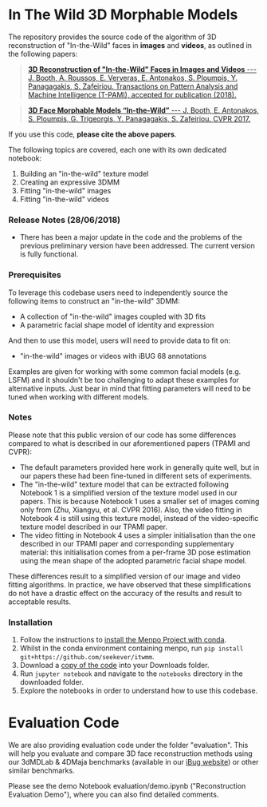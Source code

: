 # In The Wild 3D Morphable Models

The repository provides the source code of the algorithm of 3D reconstruction of "In-the-Wild" faces in **images** and **videos**, as outlined in the following papers:

> [**3D Reconstruction of "In-the-Wild" Faces in Images and Videos** ---
> J. Booth, A. Roussos, E. Ververas, E. Antonakos, S. Ploumpis, Y. 
Panagagakis, S. Zafeiriou. 
> Transactions on Pattern Analysis and Machine Intelligence (T-PAMI), accepted for publication (2018).](https://doi.org/10.1109/TPAMI.2018.2832138)

> [**3D Face Morphable Models “In-the-Wild”** --- J. Booth, E. Antonakos, S. 
Ploumpis, G. Trigeorgis, Y. Panagagakis, S. Zafeiriou.
CVPR 2017.](https://ibug.doc.ic.ac.uk/media/uploads/documents/booth2017itw3dmm.pdf)

If you use this code, **please cite the above papers**.

The following topics are covered, each one with its own dedicated notebook:

1. Building an "in-the-wild" texture model
2. Creating an expressive 3DMM
3. Fitting "in-the-wild" images
4. Fitting "in-the-wild" videos

### Release Notes (28/06/2018)

- There has been a major update in the code and the problems of the previous preliminary version have been addressed. The current version is fully functional.

### Prerequisites

To leverage this codebase users need to independently source the 
following items to construct an "in-the-wild" 3DMM:

- A collection of "in-the-wild" images coupled with 3D fits
- A parametric facial shape model of identity and expression

And then to use this model, users will need to provide data to fit on:

- "in-the-wild" images or videos with iBUG 68 annotations

Examples are given for working with some common facial models (e.g. LSFM) and 
it shouldn't be too challenging to adapt these examples for alternative inputs.
Just bear in mind that fitting parameters will need to be tuned when working 
with different models.

### Notes 

Please note that this public version of our code has some differences compared to what is described in our aforementioned papers (TPAMI and CVPR):

- The default parameters provided here work in generally quite well, but in our papers these had been fine-tuned in different sets of experiments. 
- The "in-the-wild" texture model that can be extracted following Notebook 1 is a simplified version of the texture model used in our papers. This is because Notebook 1 uses a smaller set of images coming only from (Zhu, Xiangyu, et al. CVPR 2016). Also, the video fitting in Notebook 4 is still using this texture model, instead of the video-specific texture model described in our TPAMI paper. 
- The video fitting in Notebook 4 uses a simpler initialisation than the one described in our TPAMI paper and corresponding supplementary material: this initialisation comes from a per-frame 3D pose estimation using the mean shape of the adopted parametric facial shape model.

These differences result to a simplified version of our image and video fitting algorithms. In practice, we have observed that these simplifications do not have a drastic effect on the accuracy of the results and result to acceptable results. 

### Installation

1. Follow the instructions to [install the Menpo Project with conda](http://www.menpo.org/installation/conda.html).
2. Whilst in the conda environment containing menpo, run `pip install git+https://github.com/seekever/itwmm`.
3. Download a [copy of the code](https://github.com/menpo/itwmm/archive/master.zip) into your Downloads folder.
4. Run `jupyter notebook` and navigate to the `notebooks` directory in the 
downloaded folder.
5. Explore the notebooks in order to understand how to use this codebase.


# Evaluation Code 

We are also providing evaluation code under the folder "evaluation". This will help you evaluate and compare 3D face reconstruction methods using our 3dMDLab & 4DMaja benchmarks (available in our [iBug website](https://ibug.doc.ic.ac.uk/resources/itwmm/)) or other similar benchmarks. 

Please see the demo Notebook evaluation/demo.ipynb ("Reconstruction Evaluation Demo"), where you can also find detailed comments.

